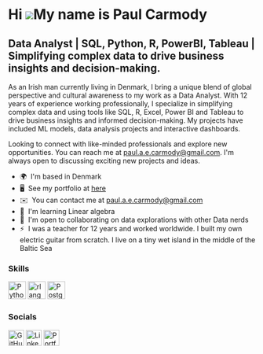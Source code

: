 Hi ![](https://user-images.githubusercontent.com/18350557/176309783-0785949b-9127-417c-8b55-ab5a4333674e.gif)My name is Paul Carmody
====================================================================================================================================

Data Analyst | SQL, Python, R, PowerBI, Tableau |
Simplifying complex data to drive business insights and decision-making.
--------------------------------------------

As an Irish man currently living in Denmark, I bring a unique blend of global perspective and cultural awareness to my work as a Data Analyst. 
With 12 years of experience working professionally, I specialize in simplifying complex data and using tools like SQL, R, Excel, Power BI and Tableau to drive business insights and informed decision-making. My projects have included ML models, data analysis projects and interactive dashboards.

Looking to connect with like-minded professionals and explore new opportunities. You can reach me at paul.a.e.carmody@gmail.com. I'm always open to discussing exciting new projects and ideas.

* 🌍  I'm based in Denmark
* 🖥️  See my portfolio at [here](https://www.mavenanalytics.io/profile/Paul-Carmody/103249545)
* ✉️  You can contact me at [paul.a.e.carmody@gmail.com](mailto:paul.a.e.carmody@gmail.com)
* 🧠  I'm learning Linear algebra
* 🤝  I'm open to collaborating on data explorations with other Data nerds
* ⚡  I was a teacher for 12 years and worked worldwide. I built my own electric guitar from scratch. I live on a tiny wet island in the middle of the Baltic Sea

### Skills


<p align="left">
<a href="https://www.python.org/" target="_blank" rel="noreferrer"><img src="https://raw.githubusercontent.com/danielcranney/readme-generator/main/public/icons/skills/python-colored.svg" width="36" height="36" alt="Python" /></a>
<a href="https://www.r-project.org/" target="_blank" rel="noreferrer"><img src="https://raw.githubusercontent.com/danielcranney/readme-generator/main/public/icons/skills/rlang-colored.svg" width="36" height="36" alt="rlang" /></a>
<a href="https://www.postgresql.org/" target="_blank" rel="noreferrer"><img src="https://raw.githubusercontent.com/danielcranney/readme-generator/main/public/icons/skills/postgresql-colored.svg" width="36" height="36" alt="PostgreSQL" /></a>
</p>



### Socials

<p align="left">
<a href="https://www.github.com/cArmo85" target="_blank" rel="noreferrer"><img src="https://raw.githubusercontent.com/danielcranney/readme-generator/main/public/icons/socials/github.svg" width="32" height="32" alt="GitHub" /></a>
<a href="https://www.linkedin.com/in/carmodypaul/" target="_blank" rel="noreferrer"><img src="https://raw.githubusercontent.com/danielcranney/readme-generator/main/public/icons/socials/linkedin.svg" width="32" height="32" alt="LinkedIn" /></a>
<a href="https://www.mavenanalytics.io/profile/Paul-Carmody/103249545" target="_blank" rel="noreferrer"><img src="https://raw.githubusercontent.com/danielcranney/readme-generator/main/public/icons/socials/website.svg" width="32" height="32" alt="Portfolio" /></a>
</p>
